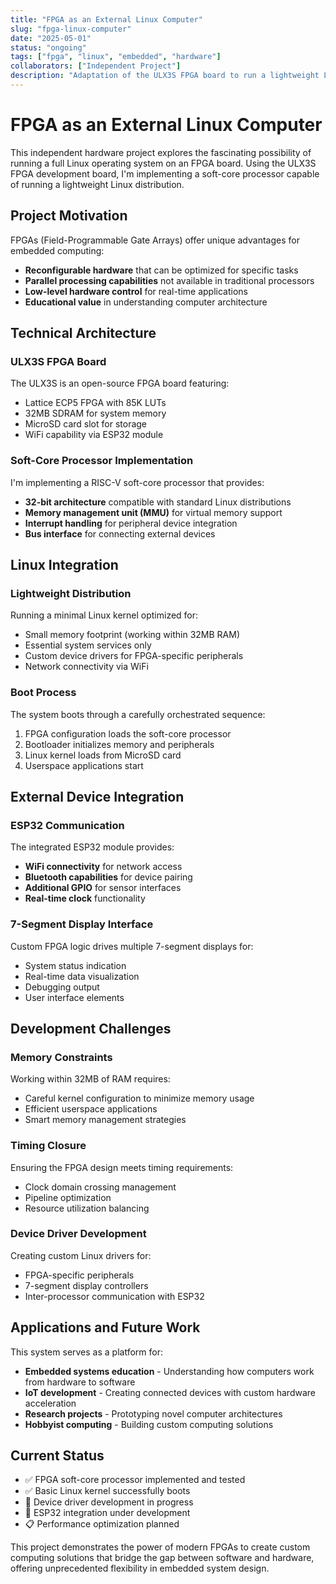 ```yaml
---
title: "FPGA as an External Linux Computer"
slug: "fpga-linux-computer"
date: "2025-05-01"
status: "ongoing"
tags: ["fpga", "linux", "embedded", "hardware"]
collaborators: ["Independent Project"]
description: "Adaptation of the ULX3S FPGA board to run a lightweight Linux OS via soft-core processor with integration of external devices such as ESP32 and 7-segment displays."
---
```


# FPGA as an External Linux Computer

This independent hardware project explores the fascinating possibility of running a full Linux operating system on an FPGA board. Using the ULX3S FPGA development board, I'm implementing a soft-core processor capable of running a lightweight Linux distribution.

## Project Motivation

FPGAs (Field-Programmable Gate Arrays) offer unique advantages for embedded computing:

-   **Reconfigurable hardware** that can be optimized for specific tasks
-   **Parallel processing capabilities** not available in traditional processors
-   **Low-level hardware control** for real-time applications
-   **Educational value** in understanding computer architecture

## Technical Architecture

### ULX3S FPGA Board

The ULX3S is an open-source FPGA board featuring:

-   Lattice ECP5 FPGA with 85K LUTs
-   32MB SDRAM for system memory
-   MicroSD card slot for storage
-   WiFi capability via ESP32 module

### Soft-Core Processor Implementation

I'm implementing a RISC-V soft-core processor that provides:

-   **32-bit architecture** compatible with standard Linux distributions
-   **Memory management unit (MMU)** for virtual memory support
-   **Interrupt handling** for peripheral device integration
-   **Bus interface** for connecting external devices

## Linux Integration

### Lightweight Distribution

Running a minimal Linux kernel optimized for:

-   Small memory footprint (working within 32MB RAM)
-   Essential system services only
-   Custom device drivers for FPGA-specific peripherals
-   Network connectivity via WiFi

### Boot Process

The system boots through a carefully orchestrated sequence:

1. FPGA configuration loads the soft-core processor
2. Bootloader initializes memory and peripherals
3. Linux kernel loads from MicroSD card
4. Userspace applications start

## External Device Integration

### ESP32 Communication

The integrated ESP32 module provides:

-   **WiFi connectivity** for network access
-   **Bluetooth capabilities** for device pairing
-   **Additional GPIO** for sensor interfaces
-   **Real-time clock** functionality

### 7-Segment Display Interface

Custom FPGA logic drives multiple 7-segment displays for:

-   System status indication
-   Real-time data visualization
-   Debugging output
-   User interface elements

## Development Challenges

### Memory Constraints

Working within 32MB of RAM requires:

-   Careful kernel configuration to minimize memory usage
-   Efficient userspace applications
-   Smart memory management strategies

### Timing Closure

Ensuring the FPGA design meets timing requirements:

-   Clock domain crossing management
-   Pipeline optimization
-   Resource utilization balancing

### Device Driver Development

Creating custom Linux drivers for:

-   FPGA-specific peripherals
-   7-segment display controllers
-   Inter-processor communication with ESP32

## Applications and Future Work

This system serves as a platform for:

-   **Embedded systems education** - Understanding how computers work from hardware to software
-   **IoT development** - Creating connected devices with custom hardware acceleration
-   **Research projects** - Prototyping novel computer architectures
-   **Hobbyist computing** - Building custom computing solutions

## Current Status

-   ✅ FPGA soft-core processor implemented and tested
-   ✅ Basic Linux kernel successfully boots
-   🔄 Device driver development in progress
-   🔄 ESP32 integration under development
-   📋 Performance optimization planned

This project demonstrates the power of modern FPGAs to create custom computing solutions that bridge the gap between software and hardware, offering unprecedented flexibility in embedded system design.
